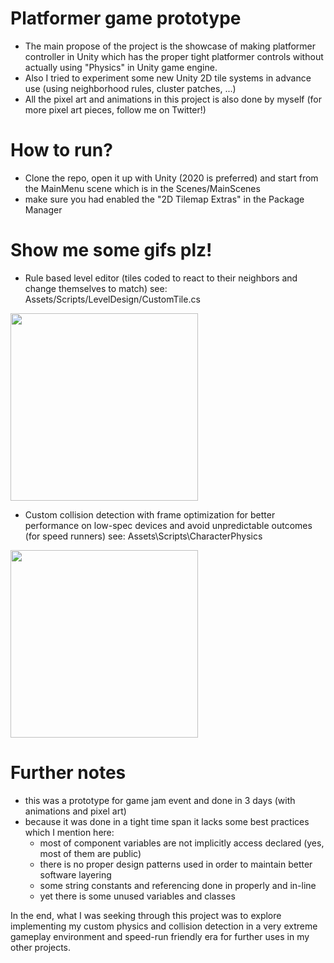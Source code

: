 # Platformer game prototype
- The main propose of the project is the showcase of making platformer controller in Unity which has the proper tight platformer controls without actually using "Physics" in Unity game engine.
- Also I tried to experiment some new Unity 2D tile systems in advance use (using neighborhood rules, cluster patches, ...)
- All the pixel art and animations in this project is also done by myself (for more pixel art pieces, follow me on Twitter!)
# How to run?
- Clone the repo, open it up with Unity (2020 is preferred) and start from the MainMenu scene which is in the Scenes/MainScenes
- make sure you had enabled the "2D Tilemap Extras" in the Package Manager
# Show me some gifs plz!
- Rule based level editor (tiles coded to react to their neighbors and change themselves to match)  see: Assets/Scripts/LevelDesign/CustomTile.cs

<img src="https://i.imgur.com/ao1bLQE.gif" height="300" />

- Custom collision detection with frame optimization for better performance on low-spec devices and avoid unpredictable outcomes (for speed runners)
see: Assets\Scripts\CharacterPhysics

<img src="https://i.imgur.com/0Czn4xj.gif" height="300" />

# Further notes
- this was a prototype for game jam event and done in 3 days (with animations and pixel art)
- because it was done in a tight time span it lacks some best practices which I mention here:
  - most of component variables are not implicitly access declared (yes, most of them are public)
  - there is no proper design patterns used in order to maintain better software layering
  - some string constants and referencing done in properly and in-line
  - yet there is some unused variables and classes

In the end, what I was seeking through this project was to explore implementing my custom physics and collision detection in a very extreme gameplay environment and speed-run friendly era for further uses in my other projects.
